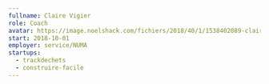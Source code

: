 ```yaml
---
fullname: Claire Vigier
role: Coach
avatar: https://image.noelshack.com/fichiers/2018/40/1/1538402089-claire.jpeg
start: 2018-10-01
employer: service/NUMA
startups:
  - trackdechets
  - construire-facile
---
```

